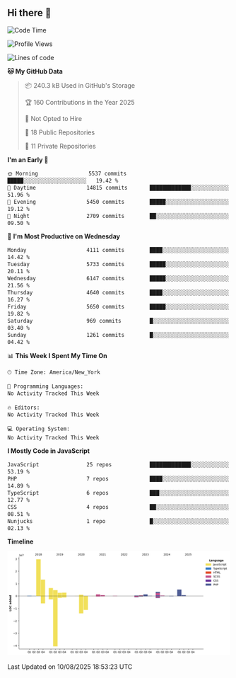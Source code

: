 ## Hi there 👋

<!--START_SECTION:waka-->
![Code Time](http://img.shields.io/badge/Code%20Time-357%20hrs%205%20mins-blue)

![Profile Views](http://img.shields.io/badge/Profile%20Views-1-blue)

![Lines of code](https://img.shields.io/badge/From%20Hello%20World%20I%27ve%20Written-74.8%20million%20lines%20of%20code-blue)

**🐱 My GitHub Data** 

> 📦 240.3 kB Used in GitHub's Storage 
 > 
> 🏆 160 Contributions in the Year 2025
 > 
> 🚫 Not Opted to Hire
 > 
> 📜 18 Public Repositories 
 > 
> 🔑 11 Private Repositories 
 > 
**I'm an Early 🐤** 

```text
🌞 Morning                5537 commits        █████░░░░░░░░░░░░░░░░░░░░   19.42 % 
🌆 Daytime                14815 commits       █████████████░░░░░░░░░░░░   51.96 % 
🌃 Evening                5450 commits        █████░░░░░░░░░░░░░░░░░░░░   19.12 % 
🌙 Night                  2709 commits        ██░░░░░░░░░░░░░░░░░░░░░░░   09.50 % 
```
📅 **I'm Most Productive on Wednesday** 

```text
Monday                   4111 commits        ████░░░░░░░░░░░░░░░░░░░░░   14.42 % 
Tuesday                  5733 commits        █████░░░░░░░░░░░░░░░░░░░░   20.11 % 
Wednesday                6147 commits        █████░░░░░░░░░░░░░░░░░░░░   21.56 % 
Thursday                 4640 commits        ████░░░░░░░░░░░░░░░░░░░░░   16.27 % 
Friday                   5650 commits        █████░░░░░░░░░░░░░░░░░░░░   19.82 % 
Saturday                 969 commits         █░░░░░░░░░░░░░░░░░░░░░░░░   03.40 % 
Sunday                   1261 commits        █░░░░░░░░░░░░░░░░░░░░░░░░   04.42 % 
```


📊 **This Week I Spent My Time On** 

```text
🕑︎ Time Zone: America/New_York

💬 Programming Languages: 
No Activity Tracked This Week

🔥 Editors: 
No Activity Tracked This Week

💻 Operating System: 
No Activity Tracked This Week
```

**I Mostly Code in JavaScript** 

```text
JavaScript               25 repos            █████████████░░░░░░░░░░░░   53.19 % 
PHP                      7 repos             ████░░░░░░░░░░░░░░░░░░░░░   14.89 % 
TypeScript               6 repos             ███░░░░░░░░░░░░░░░░░░░░░░   12.77 % 
CSS                      4 repos             ██░░░░░░░░░░░░░░░░░░░░░░░   08.51 % 
Nunjucks                 1 repo              █░░░░░░░░░░░░░░░░░░░░░░░░   02.13 % 
```



**Timeline**

![Lines of Code chart](https://raw.githubusercontent.com/wilbertcaba/wilbertcaba/main/assets/bar_graph.png)


 Last Updated on 10/08/2025 18:53:23 UTC
<!--END_SECTION:waka-->

<!--
**wilbertcaba/wilbertcaba** is a ✨ _special_ ✨ repository because its `README.md` (this file) appears on your GitHub profile.

Here are some ideas to get you started:

- 🔭 I’m currently working on ...
- 🌱 I’m currently learning ...
- 👯 I’m looking to collaborate on ...
- 🤔 I’m looking for help with ...
- 💬 Ask me about ...
- 📫 How to reach me: ...
- 😄 Pronouns: ...
- ⚡ Fun fact: ...
-->
